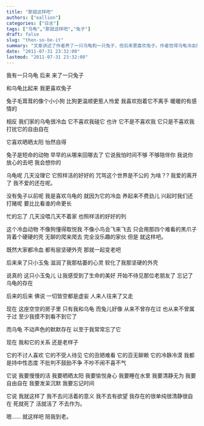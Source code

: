 ```yaml
---
title: "那就这样吧"
authors: ["eallion"]
categories: ["日志"]
tags: ["乌龟","那就这样吧","兔子"]
draft: false
slug: "then-so-be-it"
summary: "文章讲述了作者养了一只乌龟和一只兔子，但后来更喜欢兔子。作者觉得乌龟冷血而不受人待见，而兔子温顺可爱。然而，兔子早逝后，作者开始珍惜起乌龟的存在，并认为大家都有坚硬的外壳和冷漠的特点。最终，作者接受了与乌龟相伴到老的命运，并希望能够忘记时间、享受自由自在的生活。"
date: "2011-07-31 23:32:00"
lastmod: "2011-07-31 23:32:00"
---
```


我有一只乌龟
后来
来了一只兔子

和乌龟比起来
我更喜欢兔子

兔子毛茸茸的像个小小狗
比狗更温顺更惹人怜爱
我喜欢抱着它不离手
暖暖的有感情的

相反
我们家的乌龟很冷血
它不喜欢我碰它
也许
它不是不喜欢我
它只是不喜欢我打扰它的自由自在

它喜欢晒晒太阳
怡然自得

兔子是短命的动物
早早的从哪来回哪去了
它说我怕时间不够
不够陪伴你
我说你放心的去吧
我会想你的

乌龟呢
几天没理它
它照样活的好好的
咒骂这个世界是不公的
为啥？?
我爱的离开了
我不爱的还在呢。

没有兔子以前呢
我是喜欢乌龟的
就因为它的冷血
养起来不费劲儿
兴起时我们还打赌呢
要比比看谁的命更长

忙的忘了
几天没喂几天不着家
也照样活的好好的列

这个冷血动物
不像狗懂得取悦我
不像小鸟会飞来飞去
只会用那四个难看的黑爪子
背着个硬硬的壳
无聊的爬来爬去
完全没乐趣的家伙
但是
就这样吧。

既然大家都冷血
都有层坚硬外壳
那就一起变老吧

后来来了只小玉兔
滋润了我那枯萎的心灵
软化了我那坚硬的外壳

说真的
这只小玉兔儿
让我感受到了生命的美好
开始不待见那位老朋友了
忘记了乌龟的存在

后来的后来
佛说
一切皆空都是虚妄
人来人往来了又走

现在
这座空空的房子里
只有我和乌龟
而兔儿好像
从来不曾存在过
也从来不曾属于过
至少我摸不到看不到它了

而乌龟
不动声色的默默存在
以至于我常常忘了它

现在
我和它的关系
还是老样子

它的不讨人喜欢
它的不受人待见
它的丑陋难看
它的百无聊赖
它的冷静冷漠
我都是持中性态度
不批判不鼓励不争
不吵不闹不喜不气

它说
我要慢慢的活
我要晒晒太阳
我要愉悦身心
我要睡在水里
我要清静无为
我要自由自在
我要发呆沉默
我要忘记时间

它说
我就这样了
我不去问活着的意义
我不去有欲望
我存在的很单纯很清静很自在
死就死了
活就活了
不去作为。

嗯……
就这样吧
陪我到老。
